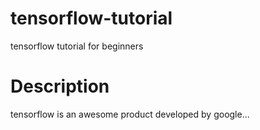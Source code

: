 # tensorflow-tutorial
tensorflow tutorial for beginners

# Description
tensorflow is an awesome product developed by google... 

